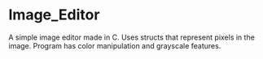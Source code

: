 # Image_Editor
A simple image editor made in C. Uses structs that represent pixels in the image. Program has color manipulation and grayscale features. 
